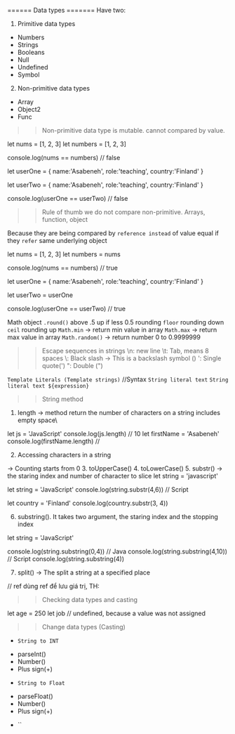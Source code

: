 ====== Data types =======
Have two:
1. Primitive data types
 + Numbers
 + Strings
 + Booleans
 + Null
 + Undefined
 + Symbol
2. Non-primitive data types
 + Array
 + Object2
 + Func


>> Non-primitive data type is mutable. cannot compared by value.

let nums = [1, 2, 3]
let numbers = [1, 2, 3]

console.log(nums == numbers)  // false


let userOne = {
    name:'Asabeneh',
    role:'teaching',
    country:'Finland'
}

let userTwo = {
    name:'Asabeneh',
    role:'teaching',
    country:'Finland'
}

console.log(userOne == userTwo) // false

>> Rule of thumb we do not compare non-primitive. Arrays, function, object

Because they are being compared by `reference instead` of value  equal if they `refer` same underlying object

let nums = [1, 2, 3]
let numbers = nums

console.log(nums == numbers)  // true

let userOne = {
name:'Asabeneh',
role:'teaching',
country:'Finland'
}

let userTwo = userOne

console.log(userOne == userTwo)  // true

Math object
`.round()` above .5 up if less 0.5 rounding
`floor` rounding down
`ceil` rounding up
`Math.min` -> return min value in array
`Math.max` -> return max value in array
`Math.random()` -> return number 0 to 0.9999999

>> Escape sequences in strings
\n: new line
\t: Tab, means 8 spaces
\\: Black slash -> This is a backslash  symbol (\)
\': Single quote(')
\": Double (")

`Template Literals (Template strings)`
//Syntax
`String literal text`
`String literal text ${expression}`


>> String method
1. length -> method return the number of characters on a string includes empty space\

let js = 'JavaScript'
console.log(js.length)         // 10
let firstName = 'Asabeneh'
console.log(firstName.length)  //

2. Accessing characters in a string

-> Counting starts from 0
3. toUpperCase()
4. toLowerCase()
5. substr()  -> the staring index and number of character to slice
let string  = 'javascript'

let string = 'JavaScript'
console.log(string.substr(4,6))    // Script

let country = 'Finland'
console.log(country.substr(3, 4)) 

6. substring(). It takes two argument, the staring index and the stopping index

let string = 'JavaScript'

console.log(string.substring(0,4))     // Java
console.log(string.substring(4,10))    // Script
console.log(string.substring(4)) 

7. split() -> The split a string at a specified place


// ref
dùng ref để lưu giá trị,
TH: 
>> Checking data types and casting

let age = 250
let job // undefined, because a value was not assigned

>> Change data types (Casting)

- `String to INT`
+ parseInt()
+ Number()
+ Plus sign(+)

- `String to Float`
+ parseFloat()
+ Number()
+ Plus sign(+)

- ``